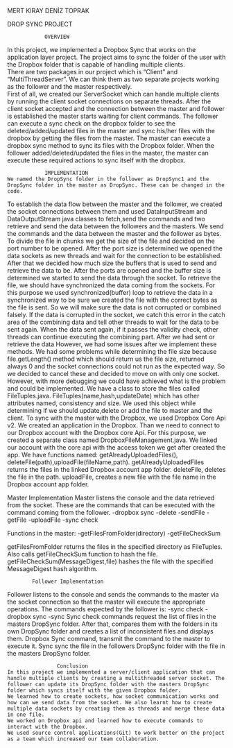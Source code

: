 MERT KIRAY
DENİZ TOPRAK

DROP SYNC PROJECT


				OVERVIEW
In this project, we implemented a Dropbox Sync that works on the application layer project. The project aims to sync the folder of the user with the Dropbox folder that is capable of handling multiple clients.   
	There are two packages in our project which is “Client” and “MultiThreadServer”. We can think them as two separate projects working as the follower and the master respectively.  
	First of all, we created our ServerSocket which can handle multiple clients by running the client socket connections on separate threads. After the client socket accepted and the connection between the master and follower is established the master starts waiting for client commands. The follower can execute a sync check on the dropbox folder to see the deleted/added/updated files in the master and sync his/her files with the dropbox by getting the files from the master. 
	The master can execute a dropbox sync method to sync its files with the Dropbox folder. When the follower added/deleted/updated the files in the master, the master can execute these required actions to sync itself with the dropbox.
	
				IMPLEMENTATION
	We named the DropSync folder in the follower as DropSync1 and the DropSync folder in the master as DropSync. These can be changed in the code.
To establish the data flow between the master and the follower, we created the socket connections between them and used DataInputStream and DataOutputStream java classes to fetch,send the commands and two retrieve and send the data between the followers and the masters.  We send the commands and the data between the master and the follower as bytes. 
To divide the file in chunks we get the size of the file and decided on the port number to be opened. After the port size is determined we opened the data sockets as new threads and wait for the connection to be established. After that we decided how much size the buffers that is used to send and retrieve the data to be. 
After the ports are opened and the buffer size is determined we started to send the data through the socket. To retrieve the file, we should have synchronized the data coming from the sockets. For this purpose we used synchronized(buffer) loop to retrieve the data in a synchronized way to be sure we created the file with the correct bytes as the file is sent.  So we will make sure the data is not corrupted or combined falsely. If the data is corrupted in the socket, we catch this error in the catch area of the combining data and tell other threads to wait for the data to be sent again. When the data sent again, if it passes the validity check, other threads can continue executing the combining part. After we had sent or retrieve the data 
However, we had some issues after we implement these methods. We had some problems while determining the file size because file.getLength() method which should return us the file size, returned always 0 and the socket connections could not run as the expected way. So we decided to cancel these and decided to move on with only one socket. However, with more debugging we could have achieved what is the problem and could be implemented.
We have a class to store the files called FileTuples.java. FileTuples(name,hash,updateDate) which has other attributes named, consistency and size. We used this object while determining if we should update,delete or add the file to master and the client.
To sync with the master with the Dropbox, we used Dropbox Core Api v2. 
We created an application in the Dropbox. Than we need to connect to our Dropbox account with the Dropbox core Api. For this purpose, we created a separate class named DropboxFileManagement.java. We linked our account with the core api with the access token we get after created the app.
We have functions named: getAlreadyUploadedFiles(), deleteFile(path),uploadFile(fileName,path).
getAlreadyUploadedFiles returns the files in the linked Dropbox account app folder. 
deleteFile, deletes the file in the path.
uploadFile, creates a new file with the file name in the Dropbox account app folder.

			





Master Implementation
Master listens the console and the data retrieved from the socket. These are the commands that can be executed with the command coming from the follower. 
-dropbox sync
-delete
-sendFile
-getFile
-uploadFile
-sync check

Functions in the master:
-getFilesFromFolder(directory) 
-getFileCheckSum 

getFilesFromFolder returns the files in the specified directory  as FileTuples. Also calls getFileCheckSum function to hash the file.
getFileCheckSum(MessageDigest,file) hashes the file with the specified MessageDigest hash algorithm.
		
			Follower Implementation
Follower listens to the console and sends the commands to the master via the socket connection so that the master will execute the appropriate operations.  The commands expected by the follower is:
-sync check
-dropbox sync
-sync <filename>
Sync check commands request the list of files in the masters DropSync folder. After that, compares them with the folders in its own DropSync folder and creates a list of inconsistent files and displays them.
Dropbox Sync command, transmit the command to the master to execute it.
Sync <filename> sync the file in the followers DropSync  folder with the file in the masters DropSync folder.

					Conclusion
	In this project we implemented a server/client application that can handle multiple clients by creating a multithreaded server socket. The follower can update its DropSync folder with the masters DropSync folder which syncs itself with the given Dropbox folder. 
	We learned how to create sockets, how socket communication works and how can we send data from the socket. We also learnt how to create multiple data sockets by creating them as threads and merge these data in one file. 
	We worked on Dropbox api and learned how to execute commands to interact with the Dropbox. 
	We used source control applications(Git) to work better on the project as a team which increased our team collaboration.
